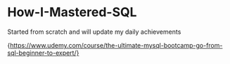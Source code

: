 # How-I-Mastered-SQL
Started from scratch and will update my daily achievements

{https://www.udemy.com/course/the-ultimate-mysql-bootcamp-go-from-sql-beginner-to-expert/}
